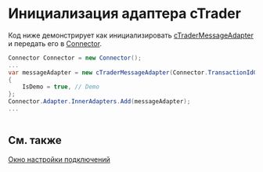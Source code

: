 # Инициализация адаптера cTrader

Код ниже демонстрирует как инициализировать [cTraderMessageAdapter](xref:StockSharp.cTrader.cTraderMessageAdapter) и передать его в [Connector](xref:StockSharp.Algo.Connector).

```cs
Connector Connector = new Connector();				
...				
var messageAdapter = new cTraderMessageAdapter(Connector.TransactionIdGenerator)
{
    IsDemo = true, // Demo
};
Connector.Adapter.InnerAdapters.Add(messageAdapter);
...	
							
```

## См. также

[Окно настройки подключений](../../../graphical_user_interface/connection_settings_window.md)

